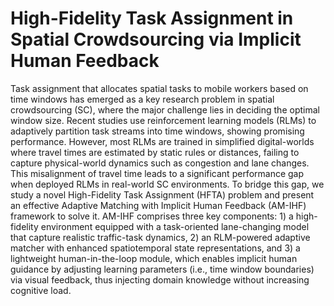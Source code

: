 # High-Fidelity Task Assignment in Spatial Crowdsourcing via Implicit Human Feedback
Task assignment that allocates spatial tasks to mobile workers based on time windows has emerged as a key research problem in spatial crowdsourcing (SC), where the major challenge lies in deciding the optimal window size. Recent studies use reinforcement learning models (RLMs) to adaptively partition task streams into time windows, showing promising performance. However, most RLMs are trained in simplified digital-worlds where travel times are estimated by static rules or distances, failing to capture physical-world dynamics such as congestion and lane changes. This misalignment of travel time leads to a significant performance gap when deployed RLMs in real-world SC environments. To bridge this gap, we study a novel High-Fidelity Task Assignment (HFTA) problem and present an effective Adaptive Matching with Implicit Human Feedback (AM-IHF) framework to solve it. AM-IHF comprises three key components: 1) a high-fidelity environment equipped with a task-oriented lane-changing model that capture realistic traffic-task dynamics, 2) an RLM-powered adaptive matcher with enhanced spatiotemporal state representations, and 3) a lightweight human-in-the-loop module, which enables implicit human guidance by adjusting learning parameters (i.e., time window boundaries) via visual feedback, thus injecting domain knowledge without increasing cognitive load. 
